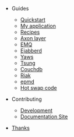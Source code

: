 <!-- docs/_sidebar.md -->

- Guides

  - [Quickstart](guides-quickstart)
  - [My application](guides-my-application)
  - [Recipes](guides-a-tiny-recipe)
  - [Axon layer](guides-axon-layer)
  - [EMQ](guides-emqx)
  - [Ejabberd](guides-ejabberd)
  - [Yaws](guides-yaws)
  - [Tsung](guides-tsung)
  - [Couchdb](guides-couchdb)
  - [Riak](guides-riak)
  - [epmd](guides-epmd)
  - [Hot swap code](guides-how-swap-code)

- Contributing

  - [Development](contributing-meta-erlang)
  - [Documentation Site](contributing-doc-site)

- [Thanks](thanks)
